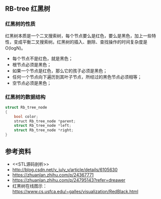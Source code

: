 ## RB-tree 红黑树

### 红黑树的性质

红黑树本质是一个二叉搜索树，每个节点要么是红色，要么是黑色，加上一些特性，变成平衡二叉搜索树。红黑树的插入、删除、查找操作的时间复杂度是 O(logN)。

* 每个节点不是红色，就是黑色；
* 根节点必须是黑色；
* 如果一个节点是红色，那么它的孩子必须是黑色；
* 任何一个节点向下遍历到其叶子节点，所经过的黑色节点必须相等；
* 空节点必须是黑色；

### 红黑树的数据结构

```cpp
struct Rb_tree_node
{
    bool color;
    struct Rb_tree_node *parent;
    struct Rb_tree_node *left;
    struct Rb_tree_node *right;
}
```


## 参考资料

* <<STL源码剖析>>
* http://blog.csdn.net/v_july_v/article/details/6105630
* https://zhuanlan.zhihu.com/p/24367771
* https://zhuanlan.zhihu.com/p/24795143?refer=dreawer
* 红黑树在线图示：https://www.cs.usfca.edu/~galles/visualization/RedBlack.html
